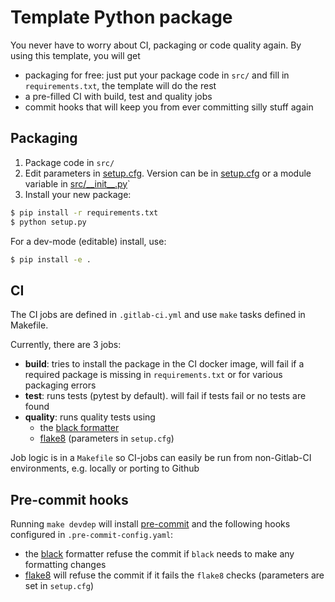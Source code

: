 # Template Python package

You never have to worry about CI, packaging or code quality again. By using this template, you will get
* packaging for free: just put your package code in `src/` and fill in `requirements.txt`, the template will do the rest
* a pre-filled CI with build, test and quality jobs
* commit hooks that will keep you from ever committing silly stuff again

## Packaging

1. Package code in `src/`
2. Edit parameters in [setup.cfg][]. Version can be in [setup.cfg][] or a
module variable in [src/\_\_init__.py][src/__init__.py]`
3. Install your new package: 
```bash
$ pip install -r requirements.txt
$ python setup.py
```

For a dev-mode (editable) install, use: 
```bash
$ pip install -e .
```

## CI

The CI jobs are defined in `.gitlab-ci.yml` and use `make` tasks defined in Makefile. 

Currently, there are 3 jobs: 
* **build**: tries to install the package in the CI docker image, 
will fail if a required package is missing in `requirements.txt` or 
for various packaging errors 
* **test**: runs tests (pytest by default). will fail if tests fail or no tests are found
* **quality**: runs quality tests using
    * the [black formatter][black]
    * [flake8][] (parameters in `setup.cfg`)
  
Job logic is in a `Makefile` so CI-jobs can easily be run from non-Gitlab-CI environments, 
e.g. locally or porting to Github
  
## Pre-commit hooks

Running `make devdep` will install [pre-commit][] and the following hooks configured in `.pre-commit-config.yaml`:
* the [black][] formatter refuse the commit if `black` needs to make any formatting changes
* [flake8][] will refuse the commit if it fails the `flake8` checks (parameters are set in `setup.cfg`)

[flake8]: http://flake8.pycqa.org/en/latest/
[black]: https://github.com/ambv/black 
[pre-commit]: https://pre-commit.com/
[setup.cfg]: setup.cfg
[src/__init__.py]: my_package/__init__.py
 